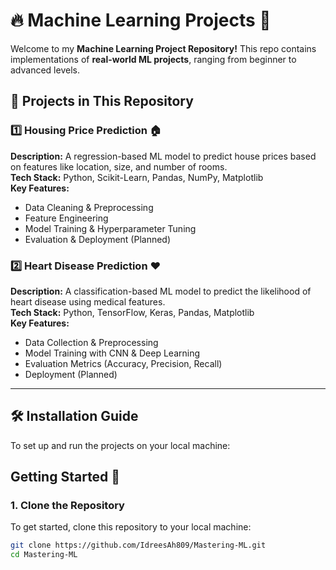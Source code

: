 # 🔥 Machine Learning Projects 🚀  
Welcome to my **Machine Learning Project Repository!** This repo contains implementations of **real-world ML projects**, ranging from beginner to advanced levels.

## 📌 Projects in This Repository
### 1️⃣ Housing Price Prediction 🏠
**Description:** A regression-based ML model to predict house prices based on features like location, size, and number of rooms.  
**Tech Stack:** Python, Scikit-Learn, Pandas, NumPy, Matplotlib  
**Key Features:**
- Data Cleaning & Preprocessing
- Feature Engineering
- Model Training & Hyperparameter Tuning
- Evaluation & Deployment (Planned)

### 2️⃣ Heart Disease Prediction ❤️
**Description:** A classification-based ML model to predict the likelihood of heart disease using medical features.  
**Tech Stack:** Python, TensorFlow, Keras, Pandas, Matplotlib  
**Key Features:**
- Data Collection & Preprocessing
- Model Training with CNN & Deep Learning
- Evaluation Metrics (Accuracy, Precision, Recall)
- Deployment (Planned)

---

## 🛠️ Installation Guide
To set up and run the projects on your local machine:  

## Getting Started 🚀

### 1. Clone the Repository
To get started, clone this repository to your local machine:

```bash
git clone https://github.com/IdreesAh809/Mastering-ML.git
cd Mastering-ML
